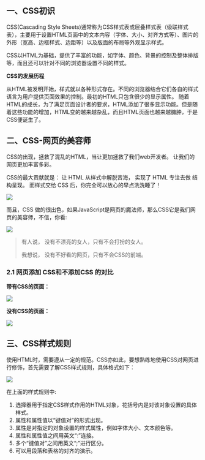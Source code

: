 ## 一、CSS初识

CSS(Cascading Style Sheets)通常称为CSS样式表或层叠样式表（级联样式表），主要用于设置HTML页面中的文本内容（字体、大小、对齐方式等）、图片的外形（宽高、边框样式、边距等）以及版面的布局等外观显示样式。

CSS以HTML为基础，提供了丰富的功能，如字体、颜色、背景的控制及整体排版等，而且还可以针对不同的浏览器设置不同的样式。

**CSS的发展历程**

从HTML被发明开始，样式就以各种形式存在。不同的浏览器结合它们各自的样式语言为用户提供页面效果的控制。最初的HTML只包含很少的显示属性。
随着HTML的成长，为了满足页面设计者的要求，HTML添加了很多显示功能。但是随着这些功能的增加，HTML变的越来越杂乱，而且HTML页面也越来越臃肿，于是CSS便诞生了。

## 二、CSS-网页的美容师

CSS的出现，拯救了混乱的HTML，当让更加拯救了我们web开发者。 让我们的网页更加丰富多彩。   

CSS的最大贡献就是：  让 HTML 从样式中解脱苦海，  实现了 HTML 专注去做 结构呈现。 而样式交给 CSS 后，你完全可以放心的早点洗洗睡了！

![](https://image.dyxmq.cn/images/2019/09/13/x.th.jpg)

而且，CSS 做的很出色，如果JavaScript是网页的魔法师，那么CSS它是我们网页的美容师，不信，你看:

![](https://image.dyxmq.cn/images/2019/09/13/baby.jpg)

> 有人说， 没有不漂亮的女人，只有不会打扮的女人。
>
> 我想说， 没有不好看的网页，只有不会CSS的前端。

### 2.1 网页添加 CSS和不添加CSS 的对比

**带有CSS的页面：**

![](https://image.dyxmq.cn/images/2019/09/13/Cc.png)

**没有CSS的页面：**

![](https://image.dyxmq.cn/images/2019/09/13/fff.png)

## 三、CSS样式规则

使用HTML时，需要遵从一定的规范。CSS亦如此，要想熟练地使用CSS对网页进行修饰，首先需要了解CSS样式规则，具体格式如下：                                          

![](https://image.dyxmq.cn/images/2019/09/13/gz.png)

在上面的样式规则中:

1. 选择器用于指定CSS样式作用的HTML对象，花括号内是对该对象设置的具体样式。
2. 属性和属性值以“键值对”的形式出现。
3. 属性是对指定的对象设置的样式属性，例如字体大小、文本颜色等。
4. 属性和属性值之间用英文“:”连接。
5. 多个“键值对”之间用英文“;”进行区分。
6. 可以用段落和表格的对齐的演示。







